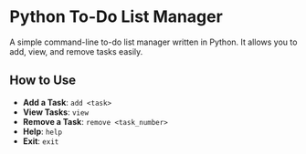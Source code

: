 # Python To-Do List Manager

A simple command-line to-do list manager written in Python. It allows you to add, view, and remove tasks easily.

## How to Use

- **Add a Task**: `add <task>`
- **View Tasks**: `view`
- **Remove a Task**: `remove <task_number>`
- **Help**: `help`
- **Exit**: `exit`

